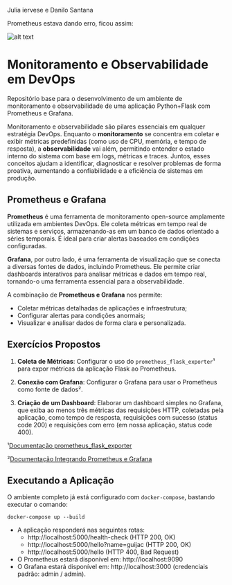 Julia iervese e Danilo Santana

Prometheus estava dando erro, ficou assim:

![alt text](image.png)

# Monitoramento e Observabilidade em DevOps

Repositório base para o desenvolvimento de um ambiente de monitoramento e observabilidade de uma aplicação Python+Flask com Prometheus e Grafana.

Monitoramento e observabilidade são pilares essenciais em qualquer estratégia DevOps.
Enquanto o **monitoramento** se concentra em coletar e exibir métricas predefinidas (como uso de CPU, memória, e tempo de resposta), a **observabilidade** vai além, permitindo entender o estado interno do sistema com base em logs, métricas e traces.
Juntos, esses conceitos ajudam a identificar, diagnosticar e resolver problemas de forma proativa, aumentando a confiabilidade e a eficiência de sistemas em produção.

## Prometheus e Grafana

**Prometheus** é uma ferramenta de monitoramento open-source amplamente utilizada em ambientes DevOps. Ele coleta métricas em tempo real de sistemas e serviços, armazenando-as em um banco de dados orientado a séries temporais. É ideal para criar alertas baseados em condições configuradas.

**Grafana**, por outro lado, é uma ferramenta de visualização que se conecta a diversas fontes de dados, incluindo Prometheus. Ele permite criar dashboards interativos para analisar métricas e dados em tempo real, tornando-o uma ferramenta essencial para a observabilidade.

A combinação de **Prometheus e Grafana** nos permite:

- Coletar métricas detalhadas de aplicações e infraestrutura;
- Configurar alertas para condições anormais;
- Visualizar e analisar dados de forma clara e personalizada.

## Exercícios Propostos

1. **Coleta de Métricas**:
Configurar o uso do `prometheus_flask_exporter`¹ para expor métricas da aplicação Flask ao Prometheus.

2. **Conexão com Grafana**:
Configurar o Grafana para usar o Prometheus como fonte de dados².

3. **Criação de um Dashboard**:
Elaborar um dashboard simples no Grafana, que exiba ao menos três métricas das requisições HTTP, coletadas pela aplicação, como tempo de resposta, requisições com sucesso (status code 200) e requisições com erro (em nossa aplicação, status code 400).

¹[Documentação prometheus_flask_exporter](https://github.com/rycus86/prometheus_flask_exporter)

²[Documentação Integrando Prometheus e Grafana](https://grafana.com/docs/grafana/latest/datasources/prometheus/configure-prometheus-data-source/)

## Executando a Aplicação

O ambiente completo já está configurado com `docker-compose`, bastando executar o comando:

```
docker-compose up --build
```

- A aplicação responderá nas seguintes rotas: 
   - http://localhost:5000/health-check (HTTP 200, OK)
   - http://localhost:5000/hello?name=guijac (HTTP 200, OK)
   - http://localhost:5000/hello (HTTP 400, Bad Request)
- O Prometheus estará disponível em: http://localhost:9090
- O Grafana estará disponível em: http://localhost:3000 (credenciais padrão: admin / admin).

